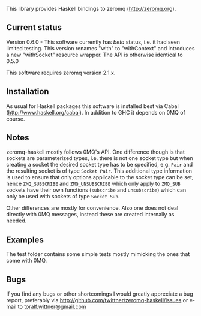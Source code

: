 This library provides Haskell bindings to zeromq (http://zeromq.org).

Current status
--------------

Version 0.6.0 - This software currently has *beta* status, i.e. it had
seen limited testing. This version renames "with" to "withContext" and
introduces a new "withSocket" resource wrapper. The API is otherwise
identical to 0.5.0

This software requires zeromq version 2.1.x.

Installation
------------

As usual for Haskell packages this software is installed best via Cabal
(http://www.haskell.org/cabal). In addition to GHC it depends on 0MQ of course.

Notes
-----

zeromq-haskell mostly follows 0MQ's API. One difference though is that sockets
are parameterized types, i.e. there is not one socket type but when creating a
socket the desired socket type has to be specified, e.g. `Pair` and the
resulting socket is of type `Socket Pair`.
This additional type information is used to ensure that only options applicable
to the socket type can be set, hence `ZMQ_SUBSCRIBE` and `ZMQ_UNSUBSCRIBE` which
only apply to `ZMQ_SUB` sockets have their own functions (`subscribe` and
`unsubscribe`) which can only be used with sockets of type `Socket Sub`.

Other differences are mostly for convenience. Also one does not deal directly
with 0MQ messages, instead these are created internally as needed.

Examples
--------

The test folder contains some simple tests mostly mimicking the ones that come
with 0MQ.


Bugs
----

If you find any bugs or other shortcomings I would greatly appreciate a bug
report, preferably via http://github.com/twittner/zeromq-haskell/issues or
e-mail to toralf.wittner@gmail.com

